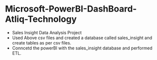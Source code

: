 # Microsoft-PowerBI-DashBoard-Atliq-Technology
* Sales Insight Data Analysis Project
* Used Above csv files and created a database called sales_insight and create tables as per csv files.
* Conncetd the powerBI with the sales_insight database and performed ETL.
